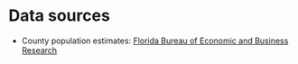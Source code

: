 Data sources
==
- County population estimates: [Florida Bureau of Economic and Business Research](https://www.bebr.ufl.edu/population/data)